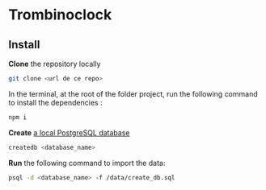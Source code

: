 # Trombinoclock

## Install

__Clone__ the repository locally

```bash
git clone <url de ce repo>
```
In the terminal, at the root of the folder project, run the following command to install the dependencies :

```bash
npm i
```

__Create__ [a local PostgreSQL database](https://www.postgresql.org/docs/12/app-createdb.html)

```bash
createdb <database_name>
```

__Run__ the following command to import the data:

```bash
psql -d <database_name> -f /data/create_db.sql
```
